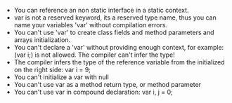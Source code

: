 - You can reference an non static interface in a static context.
- var is not a reserved keyword, its a reserved type name, thus you can name your variables 'var' without compilation errors.
- You can't use 'var' to create class fields and method parameters and arrays initialization.
- You can't declare a 'var' without providing enough context, for example: (var i;) is not allowed. The compiler can't infer the type!
- The compiler infers the type of the reference variable from the initialized on the right side: var i = 9;
- You can't initialize a var with null
- You can't use var as a method return type, or method parameter
- You can't use var in compound declaration: var i, j = 0;